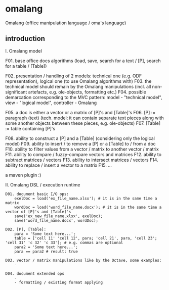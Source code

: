 # omalang
Omalang (office manipulation language / oma's language)

## introduction
I. Omalang model

F01. base office docs algorithms (load, save, search for a text / [P], search for a table / [Table])

F02. presentation / handling of 2 models: technical one (e.g. ODF representation), logical one (to use Omalang algorithms with)
F03. the technical model should remain by the Omalang manipulations (incl. all non-significant artefacts, e.g. ole-objects, formatting etc.)
F04. possible demarcation corresponding to the MVC pattern: model - "technical model", view - "logical model", controller - Omalang

F05. a doc is either a vector or a matrix of [P]'s and [Table]'s
F06. [P] := paragraph (text) (tech. model: it can contain separate text pieces along with some another objects between these pieces, e.g. ole-objects)
F07. [Table] := table containing [P]'s

F08. ability to construct a [P] and a [Table] (considering only the logical model)
F09. ability to insert / to remove a [P] or a [Table] to / from a doc
F10. ability to filter values from a vector / matrix to another vector / matrix
F11. ability to compare / fuzzy-compare vectors and matrices
F12. ability to subtract matrices / vectors
F13. ability to intersect matrices / vectors
F14. ability to replace / insert a vector to a matrix
F15. ...

a maven plugin :)

II. Omalang DSL / execution runtime

	D01. document basic I/O ops:
		exelDoc = load('ex_file_name.xlsx'); # it is in the same time a matrix
		wordDoc = load('word_file_name.docx'); # it is in the same time a vector of [P]'s and [Table]'s
		save('ex_new_file_name.xlsx', exelDoc);
		save('word_file_name.docx', wordDoc);
		
	D02. [P], [Table]:
		para = 'Some text here...';
		table = ['cell 11' 'cell 12', para; 'cell 21', para, 'cell 23'; 'cell 31' 'c 32' 'c 33']; # e.g. commas are optional
		para2 = 'Some text here...';
		para == para2 # result: true
		
	D03. vector / matrix manipulations like by the Octave, some examples:
		- 
		
	D04. document extended ops
		- 
		- formatting / existing format applying